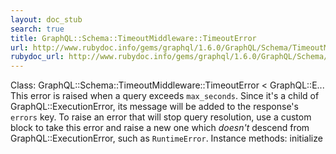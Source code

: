 ```yaml
---
layout: doc_stub
search: true
title: GraphQL::Schema::TimeoutMiddleware::TimeoutError
url: http://www.rubydoc.info/gems/graphql/1.6.0/GraphQL/Schema/TimeoutMiddleware/TimeoutError
rubydoc_url: http://www.rubydoc.info/gems/graphql/1.6.0/GraphQL/Schema/TimeoutMiddleware/TimeoutError
---
```


Class: GraphQL::Schema::TimeoutMiddleware::TimeoutError < GraphQL::E...
This error is raised when a query exceeds `max_seconds`. Since it's
a child of GraphQL::ExecutionError, its message will be added to the
response's `errors` key. 
To raise an error that will stop query resolution, use a custom
block to take this error and raise a new one which _doesn't_ descend
from GraphQL::ExecutionError, such as `RuntimeError`. 
Instance methods:
initialize

